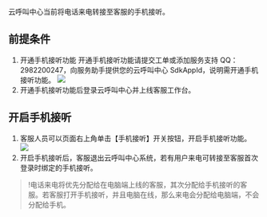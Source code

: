 云呼叫中心当前将电话来电转接至客服的手机接听。

## 前提条件
1. 开通手机接听功能
开通手机接听功能请提交工单或添加服务支持 QQ：2982200247，向服务助手提供您的云呼叫中心 SdkAppId，说明需开通手机接听功能。
![](https://main.qcloudimg.com/raw/026b2e0c5341af9aaa619b4a95875cd1.png)
2. 开通手机接听功能后登录云呼叫中心并上线客服工作台。

## 开启手机接听
1. 客服人员可以页面右上角单击【手机接听】开关按钮，开启手机接听功能。
![](https://main.qcloudimg.com/raw/513f9810e2da1ed1b7a5bd1bdb728b3a.png)
2. 开启手机接听后，客服退出云呼叫中心系统，若有用户来电可转接至客服首次登录时绑定的手机接听。

>!电话来电将优先分配给在电脑端上线的客服，其次分配给手机接听的客服。若客服打开手机接听，并且电脑在线，那么来电会分配给电脑端，不会分配给手机。
>
